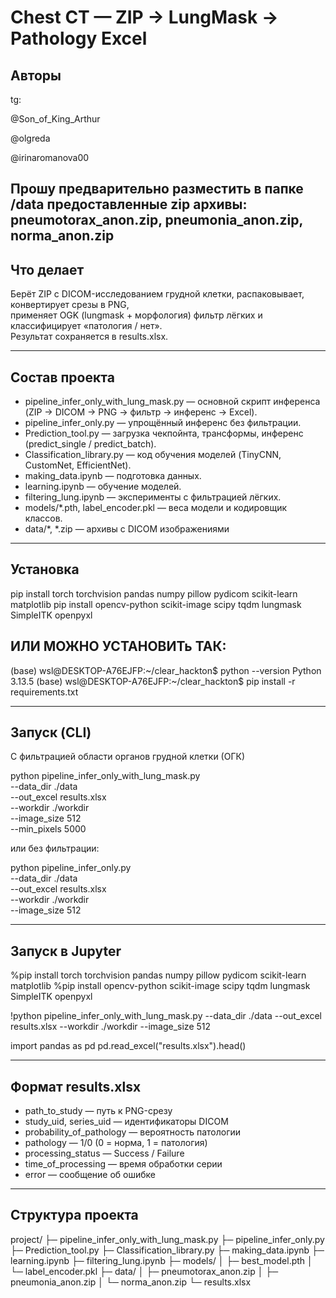 # Chest CT — ZIP → LungMask → Pathology Excel

## Авторы
tg:

@Son_of_King_Arthur 

@olgreda 

@irinaromanova00 


## Прошу предварительно разместить в папке /data предоставленные zip архивы: pneumotorax_anon.zip,  pneumonia_anon.zip, norma_anon.zip

## Что делает
Берёт ZIP с DICOM-исследованием грудной клетки, распаковывает, конвертирует срезы в PNG,  
применяет OGK (lungmask + морфология) фильтр лёгких и классифицирует «патология / нет».  
Результат сохраняется в results.xlsx.  

---

## Состав проекта
- pipeline_infer_only_with_lung_mask.py — основной скрипт инференса (ZIP → DICOM → PNG → фильтр → инференс → Excel).  
- pipeline_infer_only.py — упрощённый инференс без фильтрации.  
- Prediction_tool.py — загрузка чекпойнта, трансформы, инференс (predict_single / predict_batch).  
- Classification_library.py — код обучения моделей (TinyCNN, CustomNet, EfficientNet).  
- making_data.ipynb — подготовка данных.  
- learning.ipynb — обучение моделей.  
- filtering_lung.ipynb — эксперименты с фильтрацией лёгких.  
- models/*.pth, label_encoder.pkl — веса модели и кодировщик классов.
- data/*, *.zip  — архивы с DICOM изображениями  

---

## Установка
pip install torch torchvision pandas numpy pillow pydicom scikit-learn matplotlib
pip install opencv-python scikit-image scipy tqdm lungmask SimpleITK openpyxl


## ИЛИ МОЖНО УСТАНОВИТь ТАК:
(base) wsl@DESKTOP-A76EJFP:~/clear_hackton$ python --version
Python 3.13.5
(base) wsl@DESKTOP-A76EJFP:~/clear_hackton$ pip install -r requirements.txt


---

## Запуск (CLI)

С фильтрацией области органов грудной клетки (ОГК)

python pipeline_infer_only_with_lung_mask.py \
    --data_dir ./data \
    --out_excel results.xlsx \
    --workdir ./workdir \
    --image_size 512 \
    --min_pixels 5000

или без фильтрации:

python pipeline_infer_only.py \
    --data_dir ./data \
    --out_excel results.xlsx \
    --workdir ./workdir \
    --image_size 512

---

## Запуск в Jupyter

%pip install torch torchvision pandas numpy pillow pydicom scikit-learn matplotlib
%pip install opencv-python scikit-image scipy tqdm lungmask SimpleITK openpyxl

!python pipeline_infer_only_with_lung_mask.py --data_dir ./data --out_excel results.xlsx --workdir ./workdir --image_size 512

import pandas as pd
pd.read_excel("results.xlsx").head()

---

## Формат results.xlsx

* path_to_study — путь к PNG-срезу  
* study_uid, series_uid — идентификаторы DICOM  
* probability_of_pathology — вероятность патологии  
* pathology — 1/0 (0 = норма, 1 = патология)  
* processing_status — Success / Failure  
* time_of_processing — время обработки серии  
* error — сообщение об ошибке  

---

## Структура проекта

project/
├─ pipeline_infer_only_with_lung_mask.py
├─ pipeline_infer_only.py
├─ Prediction_tool.py
├─ Classification_library.py
├─ making_data.ipynb
├─ learning.ipynb
├─ filtering_lung.ipynb
├─ models/
│    ├─ best_model.pth
│    └─ label_encoder.pkl
├─ data/
│    ├─ pneumotorax_anon.zip
│    ├─ pneumonia_anon.zip
│    └─ norma_anon.zip
└─ results.xlsx
